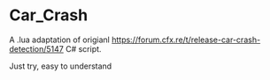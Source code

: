 # Car_Crash

A .lua adaptation of origianl https://forum.cfx.re/t/release-car-crash-detection/5147 C# script.

Just try, easy to understand

